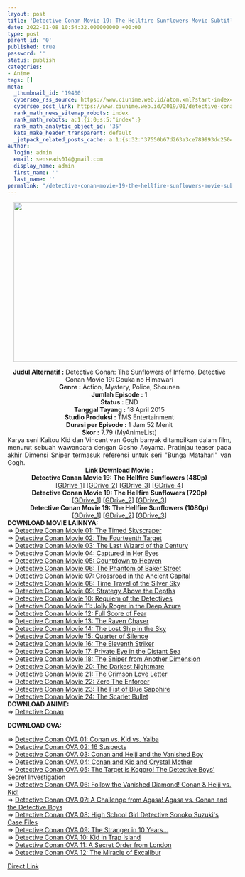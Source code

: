 ```yaml
---
layout: post
title: 'Detective Conan Movie 19: The Hellfire Sunflowers Movie Subtitle Indonesia'
date: 2022-01-08 10:54:32.000000000 +00:00
type: post
parent_id: '0'
published: true
password: ''
status: publish
categories:
- Anime
tags: []
meta:
  _thumbnail_id: '19400'
  cyberseo_rss_source: https://www.ciunime.web.id/atom.xml?start-index=2251&max-results=150
  cyberseo_post_link: https://www.ciunime.web.id/2019/01/detective-conan-movie-19-hellfire.html
  rank_math_news_sitemap_robots: index
  rank_math_robots: a:1:{i:0;s:5:"index";}
  rank_math_analytic_object_id: '35'
  kata_make_header_transparent: default
  _jetpack_related_posts_cache: a:1:{s:32:"37550b67d263a3ce789993dc25046c5f";a:2:{s:7:"expires";i:1651008423;s:7:"payload";a:0:{}}}
author:
  login: admin
  email: senseads014@gmail.com
  display_name: admin
  first_name: ''
  last_name: ''
permalink: "/detective-conan-movie-19-the-hellfire-sunflowers-movie-subtitle-indonesia/"
---
```

<div class="separator" style="clear: both; text-align: center;"><a href="https://1.bp.blogspot.com/-POT7vZygq4o/XElIXXwl0xI/AAAAAAAAIJ0/rAqexKMU6L0JAuS6F8K3y7TXqgFQxuYaACPcBGAYYCw/s1600/Detective%2BConan%2BMovie%2B19%2B-%2BThe%2BHellfire%2BSunflowers.jpg" style="margin-left: 1em; margin-right: 1em;"><img border="0" data-original-height="720" data-original-width="1280" height="360" src="{{ site.baseurl }}/assets/2022/01/Detective%2BConan%2BMovie%2B19%2B-%2BThe%2BHellfire%2BSunflowers.jpg" width="640" /></a></div>
<p>
<div style="text-align: center;"><b>Judul</b><b><b> Alternatif</b> :</b> Detective Conan: The Sunflowers of Inferno, Detective Conan Movie 19: Gouka no Himawari</div>
<div style="text-align: center;"><b><b>Genre :</b></b> Action, Mystery, Police, Shounen</div>
<div style="text-align: center;"><b>Jumlah Episode :</b> 1<br /><b>Status :&nbsp;</b>END<br /><b>Tanggal Tayang :</b> 18 April 2015<br /><b>Studio Produksi : </b>TMS Entertainment<br /><b>Durasi per Episode :</b> 1 Jam 52 Menit</div>
<div style="text-align: center;"><b>Skor :</b> 7.79 (MyAnimeList)</div>
<div style="text-align: center;"></div>
<div style="text-align: justify;">Karya seni Kaitou Kid dan Vincent van Gogh banyak ditampilkan dalam film, menurut sebuah wawancara dengan Gosho Aoyama. Pratinjau teaser pada akhir Dimensi Sniper termasuk referensi untuk seri "Bunga Matahari" van Gogh.</div>
<div style="text-align: justify;"></div>
<div style="text-align: justify;"></div>
<div style="text-align: center;"><b>Link Download Movie :</b></div>
<div style="text-align: center;"></div>
<div style="text-align: center;"><b>Detective Conan Movie 19: The Hellfire Sunflowers (480p)</b><br />[<a href="https://drive.google.com/uc?export=download&amp;id=1zojh66cj52OKxN_2V-YNrH5I634Q9d_R" target="_blank" rel="noopener">GDrive_1</a>] [<a href="https://drive.google.com/uc?id=1ldKzS2C-QmhA96Wd6WchstzxM-sMVm_t" target="_blank" rel="noopener">GDrive_2</a>] [<a href="https://drive.google.com/uc?id=1ICY8SMRo7j5xUkddSzRb1WZ3q4Ab9kzP" target="_blank" rel="noopener">GDrive_3</a>] [<a href="https://drive.google.com/uc?id=1HPEodAP0VBCWCic_Y9lqVP5HifPdU2lV" target="_blank" rel="noopener">GDrive_4</a>]</div>
<div style="text-align: center;">
<div style="text-align: center;"><b>Detective Conan Movie 19: The Hellfire Sunflowers (720p)</b><br />[<a href="https://drive.google.com/uc?export=download&amp;id=1FR2XPrIEeCvO2Q1mioQ34t9NjzqsDVLF" target="_blank" rel="noopener">GDrive_1</a>] [<a href="https://drive.google.com/uc?id=1FcAdoJ6WWMZyhKVC9TSbR3pZiILdmrt9" target="_blank" rel="noopener">GDrive_2</a>] [<a href="https://drive.google.com/uc?id=1ox6Tz04HHpvaxIYPfosdYNz3dK5LyaT6" target="_blank" rel="noopener">GDrive_3</a>]</div>
<div style="text-align: center;">
<div style="text-align: center;"><b>Detective Conan Movie 19: The Hellfire Sunflowers (1080p)</b><br />[<a href="https://drive.google.com/uc?id=1XCL7N7jhm6VgaXSfrx1TxDQ-bm_jA20E" target="_blank" rel="noopener">GDrive_1</a>] [<a href="https://drive.google.com/uc?id=1rFZD94gGpGyQgiYt_Hxc1ALiTOH8T_9m" target="_blank" rel="noopener">GDrive_2</a>] [<a href="https://drive.google.com/uc?id=1We6_6M1wPxwKz82lcIs13uODboPTN1sH" target="_blank" rel="noopener">GDrive_3</a>]
<div style="text-align: left;">
<div style="text-align: left;"></div>
<div style="text-align: left;"><b>DOWNLOAD MOVIE LAINNYA:</b></div>
<div style="text-align: left;"></div>
<div style="text-align: left;">=&gt;&nbsp;<a href="https://www.ciunime.web.id/2019/01/detective-conan-movie-01-timed.html" target="_blank" rel="noopener">Detective Conan Movie 01: The Timed Skyscraper</a></div>
<div style="text-align: left;">=&gt;&nbsp;<a href="https://www.ciunime.web.id/2019/01/detective-conan-movie-02-fourteenth.html" target="_blank" rel="noopener">Detective Conan Movie 02: The Fourteenth Target</a></div>
<div style="text-align: left;">=&gt;&nbsp;<a href="https://www.ciunime.web.id/2019/01/detective-conan-movie-03-last-wizard-of.html" target="_blank" rel="noopener">Detective Conan Movie 03: The Last Wizard of the Century</a></div>
<div style="text-align: left;">=&gt;&nbsp;<a href="https://www.ciunime.web.id/2019/01/detective-conan-movie-04-captured-in.html" target="_blank" rel="noopener">Detective Conan Movie 04: Captured in Her Eyes</a></div>
<div style="text-align: left;">=&gt;&nbsp;<a href="https://www.ciunime.web.id/2019/01/detective-conan-movie-05-countdown-to.html" target="_blank" rel="noopener">Detective Conan Movie 05: Countdown to Heaven</a></div>
<div style="text-align: left;">=&gt;&nbsp;<a href="https://www.ciunime.web.id/2019/01/detective-conan-movie-06-phantom-of.html" target="_blank" rel="noopener">Detective Conan Movie 06: The Phantom of Baker Street</a></div>
<div style="text-align: left;">=&gt;&nbsp;<a href="https://www.ciunime.web.id/2019/01/detective-conan-movie-07-crossroad-in.html" target="_blank" rel="noopener">Detective Conan Movie 07: Crossroad in the Ancient Capital</a></div>
<div style="text-align: left;">=&gt;&nbsp;<a href="https://www.ciunime.web.id/2019/01/detective-conan-movie-08-time-travel-of.html" target="_blank" rel="noopener">Detective Conan Movie 08: Time Travel of the Silver Sky</a></div>
<div style="text-align: left;">=&gt;&nbsp;<a href="https://www.ciunime.web.id/2019/01/detective-conan-movie-09-strategy-above.html" target="_blank" rel="noopener">Detective Conan Movie 09: Strategy Above the Depths</a></div>
<div style="text-align: left;">=&gt;&nbsp;<a href="https://www.ciunime.web.id/2019/01/detective-conan-movie-10-requiem-of.html" target="_blank" rel="noopener">Detective Conan Movie 10: Requiem of the Detectives</a></div>
<div style="text-align: left;">=&gt;&nbsp;<a href="https://www.ciunime.web.id/2019/01/detective-conan-movie-11-jolly-roger-in.html" target="_blank" rel="noopener">Detective Conan Movie 11: Jolly Roger in the Deep Azure</a></div>
<div style="text-align: left;">=&gt;&nbsp;<a href="https://www.ciunime.web.id/2019/01/detective-conan-movie-12-full-score-of.html" target="_blank" rel="noopener">Detective Conan Movie 12: Full Score of Fear</a></div>
<div style="text-align: left;">=&gt;&nbsp;<a href="https://www.ciunime.web.id/2019/01/detective-conan-movie-13-raven-chaser.html" target="_blank" rel="noopener">Detective Conan Movie 13: The Raven Chaser</a></div>
<div style="text-align: left;">=&gt;&nbsp;<a href="https://www.ciunime.web.id/2019/01/detective-conan-movie-14-lost-ship-in.html" target="_blank" rel="noopener">Detective Conan Movie 14: The Lost Ship in the Sky</a></div>
<div style="text-align: left;">=&gt;&nbsp;<a href="https://www.ciunime.web.id/2019/01/detective-conan-movie-15-quarter-of.html" target="_blank" rel="noopener">Detective Conan Movie 15: Quarter of Silence</a></div>
<div style="text-align: left;">=&gt;&nbsp;<a href="https://www.ciunime.web.id/2019/01/detective-conan-movie-16-eleventh.html" target="_blank" rel="noopener">Detective Conan Movie 16: The Eleventh Striker</a></div>
<div style="text-align: left;">=&gt;&nbsp;<a href="https://www.ciunime.web.id/2019/01/detective-conan-movie-17-private-eye-in.html" target="_blank" rel="noopener">Detective Conan Movie 17: Private Eye in the Distant Sea</a></div>
<div style="text-align: left;">=&gt;&nbsp;<a href="https://www.ciunime.web.id/2019/01/detective-conan-movie-18-sniper-from.html" target="_blank" rel="noopener">Detective Conan Movie 18: The Sniper from Another Dimension</a></div>
<div style="text-align: left;">=&gt;&nbsp;<a href="https://www.ciunime.web.id/2019/01/detective-conan-movie-20-darkest.html" target="_blank" rel="noopener">Detective Conan Movie 20: The Darkest Nightmare</a></div>
<div style="text-align: left;">=&gt;&nbsp;<a href="https://www.ciunime.web.id/2019/01/detective-conan-movie-21-crimson-love.html" target="_blank" rel="noopener">Detective Conan Movie 21: The Crimson Love Letter</a></div>
<div style="text-align: left;">=&gt;&nbsp;<a href="https://www.ciunime.web.id/2019/01/detective-conan-movie-22-zero-enforcer.html" target="_blank" rel="noopener">Detective Conan Movie 22: Zero The Enforcer</a></div>
<div style="text-align: left;">=&gt;&nbsp;<a href="https://www.ciunime.web.id/2019/10/detective-conan-movie-23-fist-of-blue.html" target="_blank" rel="noopener">Detective Conan Movie 23: The Fist of Blue Sapphire</a></div>
<div style="text-align: left;">=&gt;&nbsp;<a href="https://www.ciunime.web.id/2022/01/detective-conan-movie-24-scarlet-bullet.html" target="_blank" rel="noopener">Detective Conan Movie 24: The Scarlet Bullet</a></div>
<div style="text-align: left;">
<div style="text-align: left;"><b>DOWNLOAD ANIME:</b></div>
<div style="text-align: left;">=&gt;&nbsp;<a href="https://www.ciunime.web.id/2019/10/detective-conan-batch-subtitle-indonesia.html" target="_blank" rel="noopener">Detective Conan</a></p>
</div>
<p><b>DOWNLOAD OVA:</b></p>
<p>=&gt;&nbsp;<a href="https://www.ciunime.web.id/2019/08/detective-conan-ova-01-conan-vs-kid-vs.html" target="_blank" rel="noopener">Detective Conan OVA 01: Conan vs. Kid vs. Yaiba</a><br />=&gt;&nbsp;<a href="https://www.ciunime.web.id/2019/10/detective-conan-ova-02-16-suspects-ova.html" target="_blank" rel="noopener">Detective Conan OVA 02: 16 Suspects</a><br />=&gt;&nbsp;<a href="https://www.ciunime.web.id/2019/10/detective-conan-ova-03-conan-and-heiji.html" target="_blank" rel="noopener">Detective Conan OVA 03: Conan and Heiji and the Vanished Boy</a><br />=&gt;&nbsp;<a href="https://www.ciunime.web.id/2019/10/detective-conan-ova-04-conan-and-kid.html" target="_blank" rel="noopener">Detective Conan OVA 04: Conan and Kid and Crystal Mother</a><br />=&gt;&nbsp;<a href="https://www.ciunime.web.id/2019/10/detective-conan-ova-05-target-is-kogoro.html" target="_blank" rel="noopener">Detective Conan OVA 05: The Target is Kogoro! The Detective Boys' Secret Investigation</a><br />=&gt;&nbsp;<a href="https://www.ciunime.web.id/2019/10/detective-conan-ova-06-follow-vanished.html" target="_blank" rel="noopener">Detective Conan OVA 06: Follow the Vanished Diamond! Conan &amp; Heiji vs. Kid!</a><br />=&gt;&nbsp;<a href="https://www.ciunime.web.id/2019/10/detective-conan-ova-07-challenge-from.html" target="_blank" rel="noopener">Detective Conan OVA 07: A Challenge from Agasa! Agasa vs. Conan and the Detective Boys</a><br />=&gt;&nbsp;<a href="https://www.ciunime.web.id/2019/10/detective-conan-ova-08-high-school-girl.html" target="_blank" rel="noopener">Detective Conan OVA 08: High School Girl Detective Sonoko Suzuki's Case Files</a><br />=&gt;&nbsp;<a href="https://www.ciunime.web.id/2019/10/detective-conan-ova-09-stranger-in-10.html" target="_blank" rel="noopener">Detective Conan OVA 09: The Stranger in 10 Years...</a><br />=&gt;&nbsp;<a href="https://www.ciunime.web.id/2019/10/detective-conan-ova-10-kid-in-trap.html" target="_blank" rel="noopener">Detective Conan OVA 10: Kid in Trap Island</a><br />=&gt;&nbsp;<a href="https://www.ciunime.web.id/2019/10/detective-conan-ova-11-secret-order.html" target="_blank" rel="noopener">Detective Conan OVA 11: A Secret Order from London</a><br />=&gt;&nbsp;<a href="https://www.ciunime.web.id/2019/10/detective-conan-ova-12-miracle-of.html" target="_blank" rel="noopener">Detective Conan OVA 12: The Miracle of Excalibur</a></p>
</div>
</div>
</div>
</div>
</div>
<link rel="stylesheet" href="https://cdnjs.cloudflare.com/ajax/libs/font-awesome/4.7.0/css/font-awesome.min.css" />
<div class="divbtn"> <a href="https://handymansurrender.com/fihup8buzv?key=94550f7ce39444073321dde3b8782f97" class="btn"><i class="fa fa-download"></i> Direct Link</a> </div>
